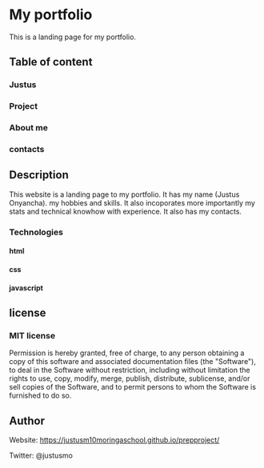 # My portfolio

This is a landing page for my portfolio.

## Table of content

### Justus

### Project

### About me

### contacts

## Description

This website is a landing page to my portfolio. It has my name (Justus Onyancha).
my hobbies and skills. It also incoporates more importantly my stats and technical knowhow with experience.
It also has my contacts.

### Technologies

#### html

#### css

#### javascript

## license

### MIT license

Permission is hereby granted, free of charge, to any person obtaining a copy of this software and associated documentation files (the "Software"), to deal in the Software without restriction, including without limitation the rights to use, copy, modify, merge, publish, distribute, sublicense, and/or sell copies of the Software, and to permit persons to whom the Software is furnished to do so.

## Author

Website: https://justusm10moringaschool.github.io/prepproject/

Twitter: @justusmo